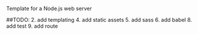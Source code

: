 Template for a Node.js web server

##TODO: 
2. add templating 
4. add static assets
5. add sass
6. add babel
8. add test
9. add route
